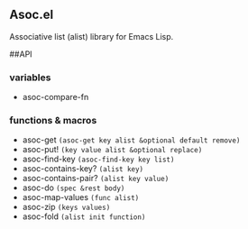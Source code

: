 Asoc.el
---------

Associative list (alist) library for Emacs Lisp.

##API

### variables

* asoc-compare-fn

### functions & macros

* asoc-get `(asoc-get key alist &optional default remove)`
* asoc-put! `(key value alist &optional replace)`
* asoc-find-key `(asoc-find-key key list)`
* asoc-contains-key? `(alist key)`
* asoc-contains-pair? `(alist key value)`
* asoc-do `(spec &rest body)`
* asoc-map-values `(func alist)`
* asoc-zip `(keys values)`
* asoc-fold `(alist init function)`
 

